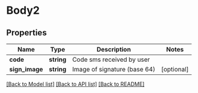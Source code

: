 # Body2

## Properties
Name | Type | Description | Notes
------------ | ------------- | ------------- | -------------
**code** | **string** | Code sms received by user | 
**sign_image** | **string** | Image of signature (base 64) | [optional] 

[[Back to Model list]](../README.md#documentation-for-models) [[Back to API list]](../README.md#documentation-for-api-endpoints) [[Back to README]](../README.md)


